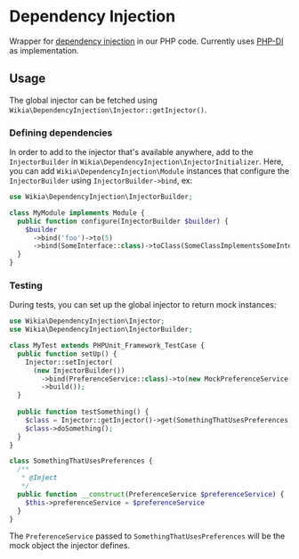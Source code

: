 # Dependency Injection
Wrapper for [dependency injection](https://en.wikipedia.org/wiki/Dependency_injection) in our PHP code. Currently uses [PHP-DI](http://php-di.org/) as implementation.

## Usage
The global injector can be fetched using `Wikia\DependencyInjection\Injector::getInjector()`. 

### Defining dependencies
In order to add to the injector that's available anywhere, add to the `InjectorBuilder` in `Wikia\DependencyInjection\InjectorInitializer`. Here, you can add `Wikia\DependencyInjection\Module` instances that configure the `InjectorBuilder` using `InjectorBuilder->bind`, ex:

```php
use Wikia\DependencyInjection\InjectorBuilder;

class MyModule implements Module {
  public function configure(InjectorBuilder $builder) {
    $builder
      ->bind('foo')->to(5)
      ->bind(SomeInterface::class)->toClass(SomeClassImplementsSomeInterface::class)
  }
}
```

### Testing
During tests, you can set up the global injector to return mock instances:

```php
use Wikia\DependencyInjection\Injector;
use Wikia\DependencyInjection\InjectorBuilder;

class MyTest extends PHPUnit_Framework_TestCase {
  public function setUp() {
    Injector::setInjector(
      (new InjectorBuilder())
        ->bind(PreferenceService::class)->to(new MockPreferenceService())
        ->build());
  }
  
  public function testSomething() {
    $class = Injector::getInjector()->get(SomethingThatUsesPreferences::class)
    $class->doSomething();
  }
}
```
```php
class SomethingThatUsesPreferences {
  /**
   * @Inject
   */
  public function __construct(PreferenceService $preferenceService) {
    $this->preferenceService = $preferenceService
  }
}
```

The `PreferenceService` passed to `SomethingThatUsesPreferences` will be the mock object the injector defines.

